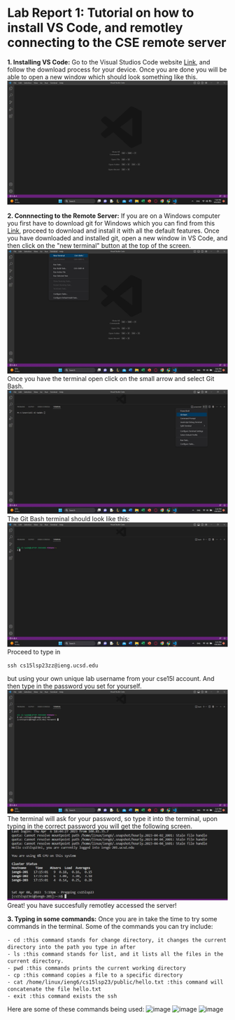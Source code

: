 # Lab Report 1: Tutorial on how to install VS Code, and remotley connecting to the CSE remote server

**1. Installing VS Code:**
 Go to the Visual Studios Code website [Link](https://code.visualstudio.com), and follow the download process for your device. Once you are done you will be able to open a new window which should look something like this.
 ![Image](VSWindow.jpg)
 
 **2. Connnecting to the Remote Server:**
 If you are on a Windows computer you first have to download git for Windows which you can find from this [Link](https://gitforwindows.org/), proceed to download and install it with all the default features. Once you have downloaded and installed git, open a new window in VS Code, and then click on the "new terminal" button at the top of the screen. 
 ![image](terminal.jpg)
 Once you have the terminal open click on the small arrow and select Git Bash.
 ![image](gitbash.jpg)
 The Git Bash terminal should look like this:
 ![image](gitbashterminal.jpg)
 Proceed to type in
 ~~~
 ssh cs15lsp23zz@ieng.ucsd.edu
 ~~~
 but using your own unique lab username from your cse15l account. And then type in the password you set for yourself. 
 ![image](password.jpg)
 The terminal will ask for your password, so type it into the terminal, upon typing in the correct password you will get the following screen. 
 ![image](loggedin.jpg)
 Great! you have succesfully remotley accessed the server!
 
 **3. Typing in some commands:**
 Once you are in take the time to try some commands in the terminal. Some of the commands you can try include:
 ~~~
 - cd :this command stands for change directory, it changes the current directory into the path you type in after
 - ls :this command stands for list, and it lists all the files in the current directory.
 - pwd :this commands prints the current working directory
 - cp :this command copies a file to a specific directory
 - cat /home/linux/ieng6/cs15lsp23/public/hello.txt :this command will concatenate the file hello.txt
 - exit :this command exists the ssh
 ~~~
 Here are some of these commands being used:
 ![image](pwd.jpg)
 ![image](ls.jpg)
  ![image](cat.jpg)
 
 
